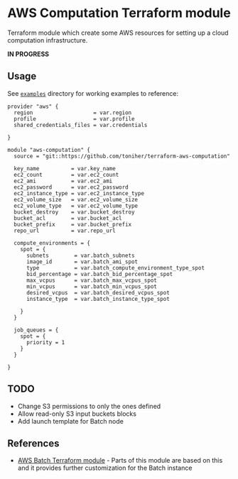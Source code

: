 # AWS Computation Terraform module

Terraform module which create some AWS resources for setting up a cloud computation infrastructure.

**IN PROGRESS**

## Usage

See [`examples`](https://github.com/toniher/terraform-aws-computation/tree/master/examples) directory for working examples to reference:


```hcl
provider "aws" {
  region                   = var.region
  profile                  = var.profile
  shared_credentials_files = var.credentials

}

module "aws-computation" {
  source = "git::https://github.com/toniher/terraform-aws-computation"

  key_name          = var.key_name
  ec2_count         = var.ec2_count
  ec2_ami           = var.ec2_ami
  ec2_password      = var.ec2_password
  ec2_instance_type = var.ec2_instance_type
  ec2_volume_size   = var.ec2_volume_size
  ec2_volume_type   = var.ec2_volume_type
  bucket_destroy    = var.bucket_destroy
  bucket_acl        = var.bucket_acl
  bucket_prefix     = var.bucket_prefix
  repo_url          = var.repo_url

  compute_environments = {
    spot = {
      subnets        = var.batch_subnets
      image_id       = var.batch_ami_spot
      type           = var.batch_compute_environment_type_spot
      bid_percentage = var.batch_bid_percentage_spot
      max_vcpus      = var.batch_max_vcpus_spot
      min_vcpus      = var.batch_min_vcpus_spot
      desired_vcpus  = var.batch_desired_vcpus_spot
      instance_type  = var.batch_instance_type_spot

    }
  }

  job_queues = {
    spot = {
      priority = 1
    }
  }

}
```

## TODO

* Change S3 permissions to only the ones defined
* Allow read-only S3 input buckets blocks
* Add launch template for Batch node

## References

* [AWS Batch Terraform module](https://registry.terraform.io/modules/terraform-aws-modules/batch/) - Parts of this module are based on this and it provides further customization for the Batch instance
